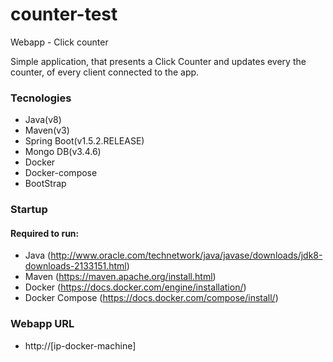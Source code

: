 # counter-test
Webapp - Click counter

Simple application, that presents a Click Counter and updates every the counter, of every client connected to the app.

### Tecnologies

- Java(v8)
- Maven(v3)
- Spring Boot(v1.5.2.RELEASE)
- Mongo DB(v3.4.6)
- Docker
- Docker-compose
- BootStrap

### Startup
#### Required to run:

- Java (http://www.oracle.com/technetwork/java/javase/downloads/jdk8-downloads-2133151.html)
- Maven (https://maven.apache.org/install.html)
- Docker (https://docs.docker.com/engine/installation/)
- Docker Compose (https://docs.docker.com/compose/install/)

### Webapp URL

- http://[ip-docker-machine]
